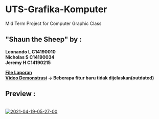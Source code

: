 # UTS-Grafika-Komputer
Mid Term Project for Computer Graphic Class

## "Shaun the Sheep" by :
<b>Leonando L C14190010</b>
<br><b>Nicholas S C14190034</b>
<br><b>Jeremy H C14190215</b>

<b>[File Laporan](https://drive.google.com/file/d/1xT6irWmEmPYc99Q8mUMqVBZFhyM4mqts/view?usp=sharing)</b>
<br><b>[Video Demonstrasi](https://drive.google.com/file/d/1WiiILWKaBXr-kWmxyYwN7OcHRMLUb413/view?usp=sharing) -> Beberapa fitur baru tidak dijelaskan(outdated)</b>


## Preview :
<br><a href="https://ibb.co/MMMqCNF"><img src="https://i.ibb.co/pJJCLXY/2021-04-19-05-27-00.png" alt="2021-04-19-05-27-00" border="0"></a>
